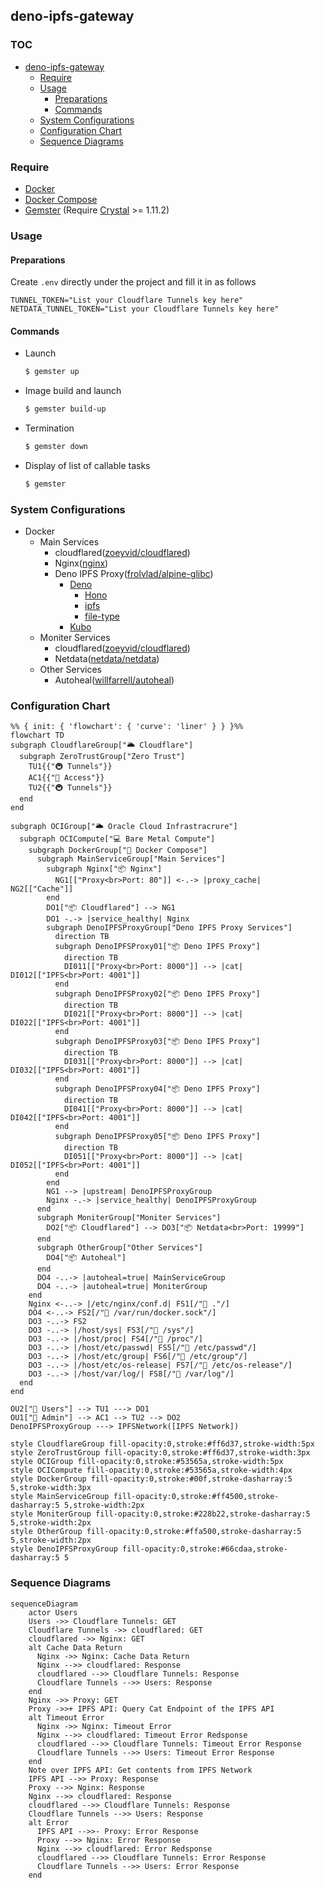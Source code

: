## deno-ipfs-gateway

### TOC <!-- omit in toc -->
- [deno-ipfs-gateway](#deno-ipfs-gateway)
  - [Require](#require)
  - [Usage](#usage)
    - [Preparations](#preparations)
    - [Commands](#commands)
  - [System Configurations](#system-configurations)
  - [Configuration Chart](#configuration-chart)
  - [Sequence Diagrams](#sequence-diagrams)

### Require
- [Docker](https://www.docker.com/)
- [Docker Compose](https://docs.docker.com/compose/)
- [Gemster](https://github.com/redpeacock78/gemster/tree/master) (Require [Crystal](https://crystal-lang.org/) >= 1.11.2)

### Usage
#### Preparations
Create `.env` directly under the project and fill it in as follows
```
TUNNEL_TOKEN="List your Cloudflare Tunnels key here"
NETDATA_TUNNEL_TOKEN="List your Cloudflare Tunnels key here"
```
#### Commands
- Launch
  ```bash
  $ gemster up
  ```
- Image build and launch
  ```bash
  $ gemster build-up
  ```
- Termination
  ```bash
  $ gemster down
  ```
- Display of list of callable tasks
  ```bash
  $ gemster
  ```

### System Configurations
- Docker
  - Main Services
    - cloudflared([zoeyvid/cloudflared](https://hub.docker.com/r/zoeyvid/cloudflared))
    - Nginx([nginx](https://hub.docker.com/_/nginx))
    - Deno IPFS Proxy([frolvlad/alpine-glibc](https://hub.docker.com/r/frolvlad/alpine-glibc/))
      - [Deno](https://deno.com/)
        - [Hono](https://hono.dev/)
        - [ipfs](https://github.com/deno-libs/ipfs)
        - [file-type](https://www.npmjs.com/package/file-type)
      - [Kubo](https://github.com/ipfs/kubo)
  - Moniter Services
    - cloudflared([zoeyvid/cloudflared](https://hub.docker.com/r/zoeyvid/cloudflared))
    - Netdata([netdata/netdata](https://hub.docker.com/r/netdata/netdata))
  - Other Services
    - Autoheal([willfarrell/autoheal](https://hub.docker.com/r/willfarrell/autoheal))

### Configuration Chart
```mermaid
%% { init: { 'flowchart': { 'curve': 'liner' } } }%%
flowchart TD
subgraph CloudflareGroup["🌥 Cloudflare"]
  subgraph ZeroTrustGroup["Zero Trust"]
    TU1{{"🚇 Tunnels"}}
    AC1{{"🔐 Access"}}
    TU2{{"🚇 Tunnels"}}
  end
end

subgraph OCIGroup["🌥 Oracle Cloud Infrastracrure"]
  subgraph OCICompute["💻 Bare Metal Compute"]
    subgraph DockerGroup["🐳 Docker Compose"]
      subgraph MainServiceGroup["Main Services"]
        subgraph Nginx["📦 Nginx"]
          NG1[["Proxy<br>Port: 80"]] <-.-> |proxy_cache| NG2[["Cache"]]
        end
        DO1["📦 Cloudflared"] --> NG1
        DO1 -.-> |service_healthy| Nginx
        subgraph DenoIPFSProxyGroup["Deno IPFS Proxy Services"]
          direction TB
          subgraph DenoIPFSProxy01["📦 Deno IPFS Proxy"]
            direction TB
            DI011[["Proxy<br>Port: 8000"]] --> |cat| DI012[["IPFS<br>Port: 4001"]]
          end
          subgraph DenoIPFSProxy02["📦 Deno IPFS Proxy"]
            direction TB
            DI021[["Proxy<br>Port: 8000"]] --> |cat| DI022[["IPFS<br>Port: 4001"]]
          end
          subgraph DenoIPFSProxy03["📦 Deno IPFS Proxy"]
            direction TB
            DI031[["Proxy<br>Port: 8000"]] --> |cat| DI032[["IPFS<br>Port: 4001"]]
          end
          subgraph DenoIPFSProxy04["📦 Deno IPFS Proxy"]
            direction TB
            DI041[["Proxy<br>Port: 8000"]] --> |cat| DI042[["IPFS<br>Port: 4001"]]
          end
          subgraph DenoIPFSProxy05["📦 Deno IPFS Proxy"]
            direction TB
            DI051[["Proxy<br>Port: 8000"]] --> |cat| DI052[["IPFS<br>Port: 4001"]]
          end
        end
        NG1 --> |upstream| DenoIPFSProxyGroup
        Nginx -.-> |service_healthy| DenoIPFSProxyGroup
      end
      subgraph MoniterGroup["Moniter Services"]
        DO2["📦 Cloudflared"] --> DO3["📦 Netdata<br>Port: 19999"]
      end
      subgraph OtherGroup["Other Services"]
        DO4["📦 Autoheal"]
      end
      DO4 -..-> |autoheal=true| MainServiceGroup
      DO4 -..-> |autoheal=true| MoniterGroup
    end
    Nginx <-..-> |/etc/nginx/conf.d| FS1[/"📁 ."/]
    DO4 <-..-> FS2[/"📁 /var/run/docker.sock"/]
    DO3 -..-> FS2
    DO3 -..-> |/host/sys| FS3[/"📁 /sys"/]
    DO3 -..-> |/host/proc| FS4[/"📁 /proc"/]
    DO3 -..-> |/host/etc/passwd| FS5[/"📁 /etc/passwd"/]
    DO3 -..-> |/host/etc/group| FS6[/"📁 /etc/group"/]
    DO3 -..-> |/host/etc/os-release| FS7[/"📁 /etc/os-release"/]
    DO3 -..-> |/host/var/log/| FS8[/"📁 /var/log"/]
  end
end

OU2["👤 Users"] --> TU1 ---> DO1
OU1["👤 Admin"] --> AC1 --> TU2 --> DO2
DenoIPFSProxyGroup ---> IPFSNetwork([IPFS Network])

style CloudflareGroup fill-opacity:0,stroke:#ff6d37,stroke-width:5px
style ZeroTrustGroup fill-opacity:0,stroke:#ff6d37,stroke-width:3px
style OCIGroup fill-opacity:0,stroke:#53565a,stroke-width:5px
style OCICompute fill-opacity:0,stroke:#53565a,stroke-width:4px
style DockerGroup fill-opacity:0,stroke:#00f,stroke-dasharray:5 5,stroke-width:3px
style MainServiceGroup fill-opacity:0,stroke:#ff4500,stroke-dasharray:5 5,stroke-width:2px
style MoniterGroup fill-opacity:0,stroke:#228b22,stroke-dasharray:5 5,stroke-width:2px
style OtherGroup fill-opacity:0,stroke:#ffa500,stroke-dasharray:5 5,stroke-width:2px
style DenoIPFSProxyGroup fill-opacity:0,stroke:#66cdaa,stroke-dasharray:5 5
```

### Sequence Diagrams
```mermaid
sequenceDiagram
    actor Users
    Users ->> Cloudflare Tunnels: GET
    Cloudflare Tunnels ->> cloudflared: GET
    cloudflared ->> Nginx: GET
    alt Cache Data Return
      Nginx ->> Nginx: Cache Data Return
      Nginx -->> cloudflared: Response
      cloudflared -->> Cloudflare Tunnels: Response
      Cloudflare Tunnels -->> Users: Response
    end
    Nginx ->> Proxy: GET
    Proxy ->>+ IPFS API: Query Cat Endpoint of the IPFS API
    alt Timeout Error
      Nginx ->> Nginx: Timeout Error
      Nginx -->> cloudflared: Timeout Error Redsponse
      cloudflared -->> Cloudflare Tunnels: Timeout Error Response
      Cloudflare Tunnels -->> Users: Timeout Error Response
    end
    Note over IPFS API: Get contents from IPFS Network
    IPFS API -->> Proxy: Response
    Proxy -->> Nginx: Response
    Nginx -->> cloudflared: Response
    cloudflared -->> Cloudflare Tunnels: Response
    Cloudflare Tunnels -->> Users: Response
    alt Error
      IPFS API -->>- Proxy: Error Response
      Proxy -->> Nginx: Error Response
      Nginx -->> cloudflared: Error Redsponse
      cloudflared -->> Cloudflare Tunnels: Error Response
      Cloudflare Tunnels -->> Users: Error Response
    end
```
